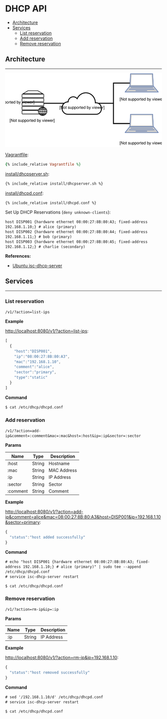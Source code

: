 # DHCP API

- [Architecture](#architecture)
- [Services](#services)
  - [List reservation](#list-reservation)
  - [Add reservation](#add-reservation)
  - [Remove reservation](#remove-reservation)

## Architecture
---

![](assets/architecture.svg)

[Vagrantfile](Vagrantfile):
```ruby
{% include_relative Vagrantfile %}
```

[install/dhcpserver.sh](install/dhcpserver.sh):
```sh
{% include_relative install/dhcpserver.sh %}
```

[install/dhcpd.conf](install/dhcpd.conf):
```
{% include_relative install/dhcpd.conf %}
```

Set Up DHCP Reservations (`deny unknown-clients`):
```
host DISP001 {hardware ethernet 08:00:27:8B:80:A3; fixed-address 192.168.1.10;} # alice (primary)
host DISP002 {hardware ethernet 08:00:27:8B:80:A4; fixed-address 192.168.1.11;} # bob (primary)
host DISP003 {hardware ethernet 08:00:27:8B:80:A5; fixed-address 192.168.1.12;} # charlie (secondary)
```

**References:**
- [Ubuntu isc-dhcp-server](https://help.ubuntu.com/community/isc-dhcp-server)

## Services
---

### List reservation

```
/v1/?action=list-ips
```

**Example**

[http://localhost:8080/v1/?action=list-ips](http://localhost:8080/v1/?action=list-ips):

```js
[
  {
    "host":"DISP001",
    "ip":"08:00:27:8B:80:A3",
    "mac":"192.168.1.10",
    "comment":"alice",
    "sector":"primary",
    "type":"static"
  }
]
```

**Command**

```sh
$ cat /etc/dhcp/dhcpd.conf
```

<!-- 
$ cat /var/lib/dhcp/dhcpd.leases 
-->

### Add reservation

```
/v1/?action=add-ip&comment=:comment&mac=:mac&host=:host&ip=:ip&sector=:sector
```

**Params**

| Name | Type | Description |
|-|-|-|
| :host | String | Hostname |
| :mac | String | MAC Address |
| :ip | String | IP Address |
| :sector | String | Sector |
| :comment | String | Comment |

**Example**

[http://localhost:8080/v1/?action=add-ip&comment=alice&mac=08:00:27:8B:80:A3&host=DISP001&ip=192.168.1.10&sector=primary](http://localhost:8080/v1/?action=add-ip&comment=alice&mac=08:00:27:8B:80:A3&host=DISP001&ip=192.168.1.10&sector=primary):

```js
{
  "status":"host added successfully"
}
```

**Command**

```
# echo "host DISP001 {hardware ethernet 08:00:27:8B:80:A3; fixed-address 192.168.1.10;} # alice (primary)" | sudo tee --append /etc/dhcp/dhcpd.conf
# service isc-dhcp-server restart
```

```
$ cat /etc/dhcp/dhcpd.conf
```

### Remove reservation

```
/v1/?action=rm-ip&ip=:ip
```

**Params**

| Name | Type | Description |
|-|-|-|
| :ip | String | IP Address |

**Example**

[http://localhost:8080/v1/?action=rm-ip&ip=192.168.1.10](http://localhost:8080/v1/?action=rm-ip&ip=192.168.1.10):

```js
{
  "status":"host removed successfully"
}
```

**Command**

```
# sed '/192.168.1.10/d' /etc/dhcp/dhcpd.conf
# service isc-dhcp-server restart
```

```
$ cat /etc/dhcp/dhcpd.conf
```
